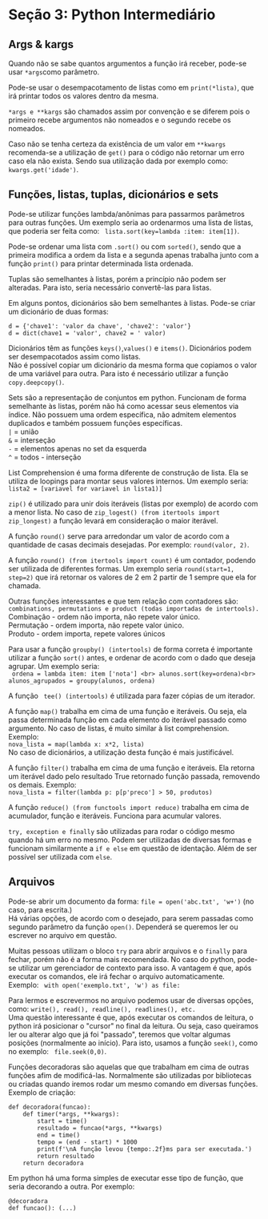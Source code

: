 # Seção 3: Python Intermediário 

## Args & kargs

Quando não se sabe quantos argumentos a função irá receber, pode-se usar ```*args```como parâmetro. <br>

Pode-se usar o desempacotamento de listas como em ```print(*lista)```, que irá printar todos os valores dentro da mesma. <br>

```*args e **kargs``` são chamados assim por convenção e se diferem pois o primeiro recebe argumentos não nomeados e o segundo recebe os nomeados. <br>

Caso não se tenha certeza da existência de um valor em ```**kwargs``` recomenda-se a utilização de ```get()``` para o código não retornar um erro caso ela não exista. Sendo sua utilização dada por exemplo como: ```kwargs.get('idade')```. <br>

## Funções, listas, tuplas, dicionários e sets

Pode-se utilizar funções lambda/anônimas para passarmos parâmetros para outras funções. Um exemplo seria ao ordenarmos uma lista de listas, que poderia ser feita como: ``` lista.sort(key=lambda :item: item[1])```. <br>

Pode-se ordenar uma lista com ```.sort()``` ou com ```sorted()```, sendo que a primeira modifica a ordem da lista e a segunda apenas trabalha junto com a função ```print()``` para printar determinada lista ordenada. <br>

Tuplas são semelhantes à listas, porém a princípio não podem ser alteradas. Para isto, seria necessário convertê-las para listas. <br>

Em alguns pontos, dicionários são bem semelhantes à listas. Pode-se criar um dicionário de duas formas: <br>
```
d = {'chave1': 'valor da chave', 'chave2': 'valor'}
d = dict(chave1 = 'valor', chave2 = ' valor)
```

Dicionários têm as funções ```keys()```,```values()``` e ```items()```.
Dicionários podem ser desempacotados assim como listas. <br>
Não é possível copiar um dicionário da mesma forma que copiamos o valor de uma variável para outra. Para isto é necessário utilizar a função ```copy.deepcopy()```.

Sets são a representação de conjuntos em python. Funcionam de forma semelhante às listas, porém não há como acessar seus elementos via índice. Não possuem uma ordem específica, não admitem elementos duplicados e também possuem funções específicas.<br>
```|``` = união <br>
```&``` = interseção <br>
```-``` = elementos apenas no set da esquerda <br> 
```^``` = todos - interseção <br>

List Comprehension é uma forma diferente de construção de lista. Ela se utiliza de loopings para montar seus valores internos. Um exemplo seria: ``` lista2 = [variavel for variavel in lista1)]``` <br>

```zip()``` é utilizado para unir dois iteráveis (listas por exemplo) de acordo com a menor lista. No caso de ```zip_logest() (from itertools import zip_longest)``` a função levará em consideração o maior iterável. <br>

A função ```round()``` serve para arredondar um valor de acordo com a quantidade de casas decimais desejadas. Por exemplo: ```round(valor, 2)```.

A função ```round() (from itertools import count)``` é um contador, podendo ser utilizada de diferentes formas. Um exemplo seria ```round(start=1, step=2)``` que irá retornar os valores de 2 em 2  partir de 1 sempre que ela for chamada. <br>

Outras funções interessantes e que tem relação com contadores são: ```combinations, permutations e product (todas importadas de intertools).``` <br>
Combinação - ordem não importa, não repete valor único. <br>
Permutação - ordem importa, não repete valor único. <br>
Produto - ordem importa, repete valores únicos <br>

Para usar a função ```groupby() (intertools)``` de forma correta é importante utilizar a função ```sort()``` antes, e ordenar de acordo com o dado que deseja agrupar. Um exemplo seria:<br> ``` 
ordena = lambda item: item ['nota'] <br>
alunos.sort(key=ordena)<br>
alunos_agrupados = groupy(alunos, ordena) ``` <br>

A função ``` tee() (intertools)``` é utilizada para fazer cópias de um iterador. <br>

A função ``` map() ``` trabalha em cima de uma função e iteráveis. Ou seja, ela passa determinada função em cada elemento do iterável passado como argumento. No caso de listas, é muito similar à list comprehension. Exemplo: <br> ```
nova_lista = map(lambda x: x*2, lista) ``` <br>
No caso de dicionários, a utilização desta função é mais justificável. <br>

A função ``` filter() ``` trabalha em cima de uma função e iteráveis. Ela retorna um iterável dado pelo resultado True retornado função passada, removendo os demais. Exemplo: <br> ```
nova_lista = filter(lambda p: p[p'preco'] > 50, produtos) ``` <br>

A função ``` reduce() (from functools import reduce) ``` trabalha em cima de acumulador, função e iteráveis. Funciona para acumular valores. <br>

``` try, exception e finally ``` são utilizadas para rodar o código mesmo quando há um erro no mesmo. Podem ser utilizadas de diversas formas e funcionam similarmente a ```if e else``` em questão de identação. Além de ser possível ser utilizada com ``` else ```.

## Arquivos

Pode-se abrir um documento da forma: ```file = open('abc.txt', 'w+')``` (no caso, para escrita.) <br>
Há várias opções, de acordo com o desejado, para serem passadas como segundo parâmetro da função ```open()```. Dependerá se queremos ler ou escrever no arquivo em questão. <br>

Muitas pessoas utilizam o bloco ```try``` para abrir arquivos e o ```finally``` para fechar, porém não é a forma mais recomendada. No caso do python, pode-se utilizar um gerenciador de contexto para isso. A vantagem é que, após executar os comandos, ele irá fechar o arquivo automaticamente. <br>
Exemplo: ``` with open('exemplo.txt', 'w') as file:```

Para lermos e escrevermos no arquivo podemos usar de diversas opções, como: ```write(), read(), readline(), readlines(), etc.``` <br>
Uma questão interessante é que, após executar os comandos de leitura, o python irá posicionar o "cursor" no final da leitura. Ou seja, caso queiramos ler ou alterar algo que já foi "passado", teremos que voltar algumas posições (normalmente ao início). Para isto, usamos a função ```seek()```, como no exemplo: ``` file.seek(0,0)```. <br>

Funções decoradoras são aquelas que que trabalham em cima de outras funções afim de modificá-las. Normalmente são utilizadas por bibliotecas ou criadas quando iremos rodar um mesmo comando em diversas funções. Exemplo de criação:
```
def decoradora(funcao):
    def timer(*args, **kwargs):
        start = time()
        resultado = funcao(*args, **kwargs)
        end = time()
        tempo = (end - start) * 1000
        print(f'\nA função levou {tempo:.2f}ms para ser executada.')
        return resultado
    return decoradora
```
Em python há uma forma simples de executar esse tipo de função, que seria decorando a outra. Por exemplo: 
```
@decoradora
def funcao(): (...) 
```

